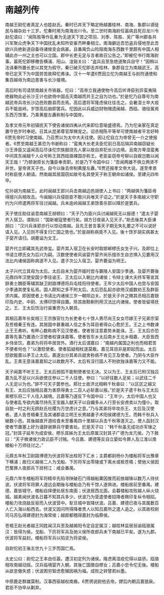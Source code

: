 # 南越列传

南越王尉佗者真定人也姓赵氏。秦时已并天下略定杨越置桂林、南海、象郡以谪徙民与越杂处十三岁。佗秦时用为南海龙川令。至二世时南海尉任嚣病且死召龙川令赵佗语曰：“闻陈胜等作乱秦为无道天下苦之项羽、刘季、陈胜、吴广等州郡各共兴军聚众虎争天下中国扰乱未知所安豪杰畔秦相立。南海僻远吾恐盗兵侵地至此吾欲兴兵绝新道自备待诸侯变会病甚。且番禺负山险阻南海东西数千里颇有中国人相辅此亦一州之主也可以立国。郡中长吏无足与言者故召公告之。”即被佗书行南海尉事。嚣死佗即移檄告横浦、阳山、湟谿关曰：“盗兵且至急绝道聚兵自守！”因稍以法诛秦所置长吏以其党为假守。秦已破灭佗即击并桂林、象郡自立为南越武王。高帝已定天下为中国劳苦故释佗弗诛。汉十一年遣6贾因立佗为南越王与剖符通使和集百越毋为南边患害与长沙接境。

高后时有司请禁南越关市铁器。佗曰：“高帝立我通使物今高后听谗臣别异蛮夷隔绝器物此必长沙王计也欲倚中国击灭南越而并王之自为功也。”於是佗乃自尊号为南越武帝兵攻长沙边邑败数县而去焉。高后遣将军隆虑侯灶往击之。会暑湿士卒大疫兵不能逾岭。岁馀高后崩即罢兵。佗因此以兵威边财物赂遗闽越、西瓯、骆役属焉东西万馀里。乃乘黄屋左纛称制与中国侔。

及孝文帝元年初镇抚天下使告诸侯四夷从代来即位意喻盛德焉。乃为佗亲冢在真定置守邑岁时奉祀。召其从昆弟尊官厚赐宠之。诏丞相陈平等举可使南越者平言好畤6贾先帝时习使南越。乃召贾以为太中大夫往使。因让佗自立为帝曾无一介之使报者。6贾至南越王甚恐为书谢称曰：“蛮夷大长老夫臣佗前日高后隔异南越窃疑长沙王谗臣又遥闻高后尽诛佗宗族掘烧先人冢以故自弃犯长沙边境。且南方卑湿蛮夷中间其东闽越千人众号称王其西瓯骆裸国亦称王。老臣妄窃帝号聊以自娱岂敢以闻天王哉！”乃顿谢原长为籓臣奉贡职。於是乃下令国中曰：“吾闻两雄不俱立两贤不并世。皇帝贤天子也。自今以後去帝制黄屋左纛。”6贾还报孝文帝大说。遂至孝景时称臣使人朝请。然南越其居国窃如故号名其使天子称王朝命如诸侯。至建元四年卒。

佗孙胡为南越王。此时闽越王郢兴兵击南越边邑胡使人上书曰：“两越俱为籓臣毋得擅兴兵相攻击。今闽越兴兵侵臣臣不敢兴兵唯天子诏之。”於是天子多南越义守职约为兴师遣两将军往讨闽越。兵未逾岭闽越王弟馀善杀郢以降於是罢兵。

天子使庄助往谕意南越王胡顿曰：“天子乃为臣兴兵讨闽越死无以报德！”遣太子婴齐入宿卫。谓助曰：“国新被寇使者行矣。胡方日夜装入见天子。”助去後其大臣谏胡曰：“汉兴兵诛郢亦行以惊动南越。且先王昔言事天子期无失礼要之不可以说好语入见。入见则不得复归亡国之势也。”於是胡称病竟不入见。後十馀岁胡实病甚太子婴齐请归。胡薨谥为文王。

婴齐代立即藏其先武帝玺。婴齐其入宿卫在长安时取邯郸樛氏女生子兴。及即位上书请立樛氏女为后兴为嗣。汉数使使者风谕婴齐婴齐尚乐擅杀生自恣惧入见要用汉法比内诸侯固称病遂不入见。遣子次公入宿卫。婴齐薨谥为明王。

太子兴代立其母为太后。太后自未为婴齐姬时尝与霸陵人安国少季通。及婴齐薨後元鼎四年汉使安国少季往谕王、王太后以入朝比内诸侯；令辩士谏大夫终军等宣其辞勇士魏臣等辅其缺卫尉路博德将兵屯桂阳待使者。王年少太后中国人也尝与安国少季通其使复私焉。国人颇知之多不附太后。太后恐乱起亦欲倚汉威数劝王及群臣求内属。即因使者上书请比内诸侯三岁一朝除边关。於是天子许之赐其丞相吕嘉银印及内史、中尉、太傅印馀得自置。除其故黥劓刑用汉法比内诸侯。使者皆留填抚之。王、王太后饬治行装重赍为入朝具。

其相吕嘉年长矣相三王宗族官仕为长吏者七十馀人男尽尚王女女尽嫁王子兄弟宗室及苍梧秦王有连。其居国中甚重越人信之多为耳目者得众心愈於王。王之上书数谏止王王弗听。有畔心数称病不见汉使者。使者皆注意嘉势未能诛。王、王太后亦恐嘉等先事乃置酒介汉使者权谋诛嘉等。使者皆东乡太后南乡王北乡相嘉、大臣皆西乡侍坐饮。嘉弟为将将卒居宫外。酒行太后谓嘉曰：“南越内属国之利也而相君苦不便者何也？”以激怒使者。使者狐疑相杖遂莫敢。嘉见耳目非是即起而出。太后怒欲鏦嘉以矛王止太后。嘉遂出分其弟兵就舍称病不肯见王及使者。乃阴与大臣作乱。王素无意诛嘉嘉知之以故数月不。太后有淫行国人不附欲独诛嘉等力又不能。

天子闻嘉不听王王、王太后弱孤不能制使者怯无决。又以为王、王太后已附汉独吕嘉为乱不足以兴兵欲使庄参以二千人往使。参曰：“以好往数人足矣；以武往二千人无足以为也。”辞不可天子罢参也。郏壮士故济北相韩千秋奋曰：“以区区之越又有王、太后应独相吕嘉为害原得勇士二百人必斩嘉以报。”於是天子遣千秋与王太后弟樛乐将二千人往入越境。吕嘉等乃遂反下令国中曰：“王年少。太后中国人也又与使者乱专欲内属尽持先王宝器入献天子以自媚多从人行至长安虏卖以为僮仆。取自脱一时之利无顾赵氏社稷为万世虑计之意。”乃与其弟将卒攻杀王、太后及汉使者。遣人告苍梧秦王及其诸郡县立明王长男越妻子术阳侯建德为王。而韩千秋兵入破数小邑。其後越直开道给食未至番禺四十里越以兵击千秋等遂灭之。使人函封汉使者节置塞上好为谩辞谢罪兵守要害处。於是天子曰：“韩千秋虽无成功亦军锋之冠。”封其子延年为成安侯。樛乐其姊为王太后原属汉封其子广德为龙亢侯。乃下赦曰：“天子微诸侯力政讥臣不讨贼。今吕嘉、建德等反自立晏如令罪人及江淮以南楼船十万师往讨之。”

元鼎五年秋卫尉路博德为伏波将军出桂阳下汇水；主爵都尉杨仆为楼船将军出豫章下横浦；故归义越侯二人为戈船、下厉将军出零陵或下离水或柢苍梧；使驰义侯因巴蜀罪人夜郎兵下牂柯江：咸会番禺。

元鼎六年冬楼船将军将精卒先陷寻陕破石门得越船粟因推而前挫越锋以数万人待伏波。伏波将军将罪人道远会期後与楼船会乃有千馀人遂俱进。楼船居前至番禺。建德、嘉皆城守。楼船自择便处居东南面；伏波居西北面。会暮楼船攻败越人纵火烧城。越素闻伏波名日暮不知其兵多少。伏波乃为营遣使者招降者赐印复纵令相招。楼船力攻烧敌反驱而入伏波营中。犁旦城中皆降伏波。吕嘉、建德已夜与其属数百人亡入海以船西去。伏波又因问所得降者贵人以知吕嘉所之遣人追之。以其故校尉司马苏弘得建德封为海常侯；越郎都稽得嘉封为临蔡侯。

苍梧王赵光者越王同姓闻汉兵至及越揭阳令定自定属汉；越桂林监居翁谕瓯骆属汉：皆得为侯。戈船、下厉将军兵及驰义侯所夜郎兵未下南越已平矣。遂为九郡。伏波将军益封。楼船将军兵以陷坚为将梁侯。

自尉佗初王後五世九十三岁而国亡焉。

太史公曰：尉佗之王本由任嚣。遭汉初定列为诸侯。隆虑离湿疫佗得以益骄。瓯骆相攻南越动摇。汉兵临境婴齐入朝。其後亡国徵自樛女；吕嘉小忠令佗无後。楼船从欲怠傲失惑；伏波困穷智虑愈殖因祸为福。成败之转譬若纠墨。

中原鹿走群雄莫制。汉事西驱越权南裔。6贾骋说尉他去帝。嫪后内朝吕嘉狼戾。君臣不协卒从剿弃。

